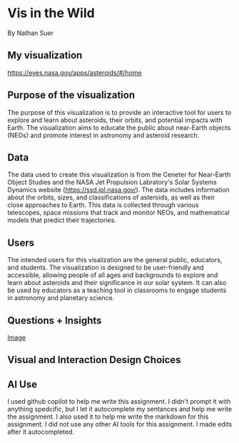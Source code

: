 # Vis in the Wild
By Nathan Suer
## My visualization
https://eyes.nasa.gov/apps/asteroids/#/home

## Purpose of the visualization
<!-- What is the purpose of this visualization?  -->
The purpose of this visualization is to provide an interactive tool for users to explore and learn about asteroids, their orbits, and potential impacts with Earth. The visualization aims to educate the public about near-Earth objects (NEOs) and promote interest in astronomy and asteroid research.

## Data
<!-- What is the data?  How was the data captured or collected? -->
The data used to create this visualization is from the Ceneter for Near-Earth Object Studies and the NASA Jet Propulsion Labratory's Solar Systems Dynamics website (https://ssd.jpl.nasa.gov/). The data includes information about the orbits, sizes, and classifications of asteroids, as well as their close approaches to Earth. This data is collected through various telescopes, space missions that track and monitor NEOs, and mathematical models that predict their trajectories.

## Users
<!-- Who are the users that this visualization was made for?  Experts, general public, children, patients, mechanics, athletes+trainers...?   -->
The intended users for this visalization are the general public, educators, and students. The visualization is designed to be user-friendly and accessible, allowing people of all ages and backgrounds to explore and learn about asteroids and their significance in our solar system. It can also be used by educators as a teaching tool in classrooms to engage students in astronomy and planetary science.

## Questions + Insights
<!-- Questions+Insights: What questions can people ask+answer about this data using this visualization?  How can they find the answers with this tool?Show some example insights someone can arrive at using this tool -->

[Image](Pictures/FunFact.png)
## Visual and Interaction Design Choices
<!-- Comment on the visual and interaction design choices- are their choices effective? Are there any design choices that are not effective, and how could they be improved? 
What are the limitations of this design- what can't someone do with this visualization -->

## AI Use
I used github copilot to help me write this assignment. I didn't prompt it with anything spedcific, but I let it autocomplete my sentances and help me write the assignment. I also used it to help me write the markdown for this assignment. I did not use any other AI tools for this assignment. I made edits after it autocompleted.